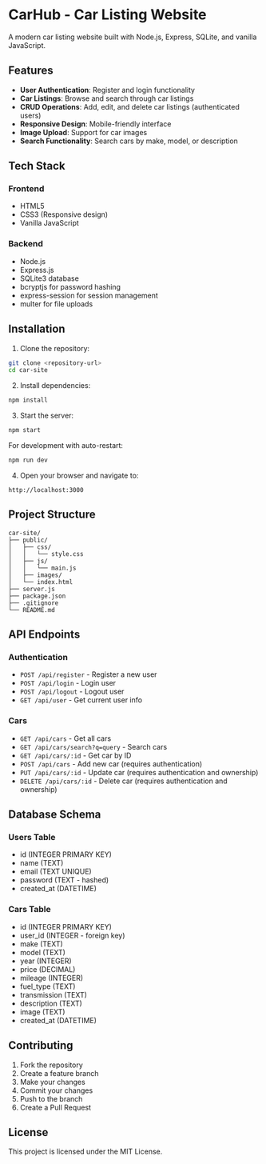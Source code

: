 # CarHub - Car Listing Website

A modern car listing website built with Node.js, Express, SQLite, and vanilla JavaScript.

## Features

- **User Authentication**: Register and login functionality
- **Car Listings**: Browse and search through car listings
- **CRUD Operations**: Add, edit, and delete car listings (authenticated users)
- **Responsive Design**: Mobile-friendly interface
- **Image Upload**: Support for car images
- **Search Functionality**: Search cars by make, model, or description

## Tech Stack

### Frontend
- HTML5
- CSS3 (Responsive design)
- Vanilla JavaScript

### Backend
- Node.js
- Express.js
- SQLite3 database
- bcryptjs for password hashing
- express-session for session management
- multer for file uploads

## Installation

1. Clone the repository:
```bash
git clone <repository-url>
cd car-site
```

2. Install dependencies:
```bash
npm install
```

3. Start the server:
```bash
npm start
```

For development with auto-restart:
```bash
npm run dev
```

4. Open your browser and navigate to:
```
http://localhost:3000
```

## Project Structure

```
car-site/
├── public/
│   ├── css/
│   │   └── style.css
│   ├── js/
│   │   └── main.js
│   ├── images/
│   └── index.html
├── server.js
├── package.json
├── .gitignore
└── README.md
```

## API Endpoints

### Authentication
- `POST /api/register` - Register a new user
- `POST /api/login` - Login user
- `POST /api/logout` - Logout user
- `GET /api/user` - Get current user info

### Cars
- `GET /api/cars` - Get all cars
- `GET /api/cars/search?q=query` - Search cars
- `GET /api/cars/:id` - Get car by ID
- `POST /api/cars` - Add new car (requires authentication)
- `PUT /api/cars/:id` - Update car (requires authentication and ownership)
- `DELETE /api/cars/:id` - Delete car (requires authentication and ownership)

## Database Schema

### Users Table
- id (INTEGER PRIMARY KEY)
- name (TEXT)
- email (TEXT UNIQUE)
- password (TEXT - hashed)
- created_at (DATETIME)

### Cars Table
- id (INTEGER PRIMARY KEY)
- user_id (INTEGER - foreign key)
- make (TEXT)
- model (TEXT)
- year (INTEGER)
- price (DECIMAL)
- mileage (INTEGER)
- fuel_type (TEXT)
- transmission (TEXT)
- description (TEXT)
- image (TEXT)
- created_at (DATETIME)

## Contributing

1. Fork the repository
2. Create a feature branch
3. Make your changes
4. Commit your changes
5. Push to the branch
6. Create a Pull Request

## License

This project is licensed under the MIT License.